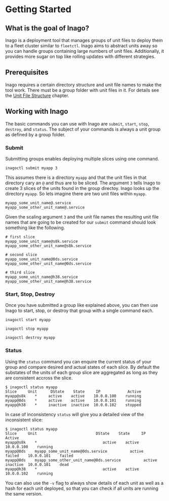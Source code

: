 # Getting Started

## What is the goal of Inago?

Inago is a deployment tool that manages groups of unit files to deploy them to
a fleet cluster similar to `fleetctl`. Inago
aims to abstract units away so you can handle groups containing large numbers
of unit files.
Additionally, it provides more sugar on top like rolling updates with different
strategies.

## Prerequisites

Inago requires a certain directory structure and unit file names to make the
tool work. There must be a group folder with unit files in it. For details see the [Unit File Structure](structure.md) chapter.

## Working with Inago

The basic commands you can use with Inago are `submit`, `start`, `stop`, `destroy`, and `status`. The subject of your commands is always a unit group as defined by a group folder.

### Submit

Submitting groups enables deploying multiple slices using one command.

```nohighlight
inagoctl submit myapp 3
```

This assumes there is a directory `myapp` and that the unit files in that directory cary an `@` and thus are to be sliced. The argument `3` tells Inago to create 3 slices of the units found in the group directoy. Inago looks up the
directory `myapp`. So lets imagine there are two unit files within
`myapp`.

```nohighlight
myapp_some_unit_name@.service
myapp_some_other_unit_name@.service
```

Given the scaling argument `3` and the unit file names the resulting unit file
names that are going to be created for our `submit` command should look
something like the following.

```shell
# first slice
myapp_some_unit_name@s8k.service
myapp_some_other_unit_name@s8k.service

# second slice
myapp_some_unit_name@0ds.service
myapp_some_other_unit_name@0ds.service

# third slice
myapp_some_unit_name@h38.service
myapp_some_other_unit_name@h38.service
```

### Start, Stop, Destroy

Once you have submitted a group like explained above, you can then use Inago to start, stop, or destroy that group with a single command each.

```nohighlight
inagoctl start myapp

inagoctl stop myapp

inagoctl destroy myapp
```

### Status

Using the `status` command you can enquire the current status of your group and compare desired and actual states of each slice. By default the substates of the units of each group slice are aggregated as long as they are consistent accross the slice.

```shell
$ inagoctl status myapp
Slice     Unit      DState    State     IP            Active
myapp@s8k    *     active    active    10.0.0.100    running
myapp@0ds    *     active    active    10.0.0.101    running
myapp@h38    *     inactive  inactive  10.0.0.102    stopped
```

In case of inconsistency `status` will give you a detailed view of the inconsistent slice:

```shell
$ inagoctl status myapp
Slice     Unit                          DState    State     IP            Active
myapp@s8k    *                             active    active    10.0.0.100    running
myapp@0ds    myapp_some_unit_name@0ds.service          active    failed    10.0.0.101    failed
myapp@0ds    myapp_some_other_unit_name@0ds.service          active    inactive  10.0.0.101    dead
myapp@h38    *                             active    active    10.0.0.102    running
```

You can also use the `-v` flag to always show details of each unit as well as a hash for each unit deployed, so that you can check if all units are running the same version.